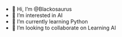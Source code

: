 - 👋 Hi, I’m @Blackosaurus
- 👀 I’m interested in AI 
- 🌱 I’m currently learning Python
- 💞️ I’m looking to collaborate on Learning AI


<!---
Blackosaurus/Blackosaurus is a ✨ special ✨ repository because its `README.md` (this file) appears on your GitHub profile.
You can click the Preview link to take a look at your changes.
--->
